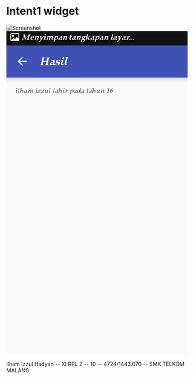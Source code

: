 # Intent1 widget

![Screenshot](https://raw.githubusercontent.com/ilhamizzul/intent1/master/intent2_1[1].png)
![Screenshot](https://raw.githubusercontent.com/ilhamizzul/intent1/master/intent1_2[1].png)

Ilham Izzul Hadyan -- XI RPL 2 -- 10 -- 4724/1443.070 -- SMK TELKOM MALANG
